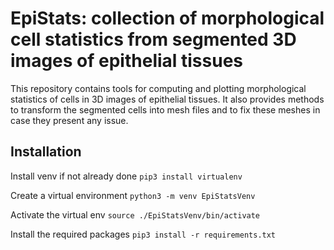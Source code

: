 # EpiStats: collection of morphological cell statistics from segmented 3D images of epithelial tissues

This repository contains tools for computing and plotting morphological statistics of cells in 3D images of epithelial tissues. It also provides methods to transform the segmented cells into mesh files and to fix these meshes in case they present any issue.

## Installation
Install venv if not already done
```pip3 install virtualenv```

Create a virtual environment
```python3 -m venv EpiStatsVenv```

Activate the virtual env
```source ./EpiStatsVenv/bin/activate```

Install the required packages
```pip3 install -r requirements.txt```


